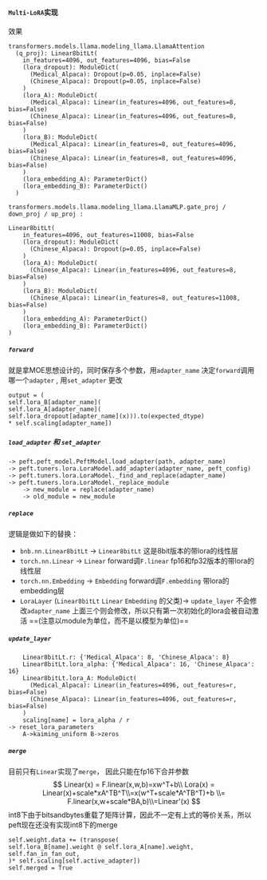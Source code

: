 #### `Multi-LoRA`实现

效果

```
transformers.models.llama.modeling_llama.LlamaAttention
  (q_proj): Linear8bitLt(
    in_features=4096, out_features=4096, bias=False
    (lora_dropout): ModuleDict(
      (Medical_Alpaca): Dropout(p=0.05, inplace=False)
      (Chinese_Alpaca): Dropout(p=0.05, inplace=False)
    )
    (lora_A): ModuleDict(
      (Medical_Alpaca): Linear(in_features=4096, out_features=8, bias=False)
      (Chinese_Alpaca): Linear(in_features=4096, out_features=8, bias=False)
    )
    (lora_B): ModuleDict(
      (Medical_Alpaca): Linear(in_features=8, out_features=4096, bias=False)
      (Chinese_Alpaca): Linear(in_features=8, out_features=4096, bias=False)
    )
    (lora_embedding_A): ParameterDict()
    (lora_embedding_B): ParameterDict()
  )

transformers.models.llama.modeling_llama.LlamaMLP.gate_proj / down_proj / up_proj : 

Linear8bitLt(
    in_features=4096, out_features=11008, bias=False
    (lora_dropout): ModuleDict(
      (Chinese_Alpaca): Dropout(p=0.05, inplace=False)
    )
    (lora_A): ModuleDict(
      (Chinese_Alpaca): Linear(in_features=4096, out_features=8, bias=False)
    )
    (lora_B): ModuleDict(
      (Chinese_Alpaca): Linear(in_features=8, out_features=11008, bias=False)
    )
    (lora_embedding_A): ParameterDict()
    (lora_embedding_B): ParameterDict()
)
```

##### `forward`

就是拿MOE思想设计的，同时保存多个参数，用`adapter_name` 决定`forward`调用哪一个`adapter` , 用`set_adapter` 更改

```
output = (
self.lora_B[adapter_name](
self.lora_A[adapter_name](
self.lora_dropout[adapter_name](x))).to(expected_dtype)
* self.scaling[adapter_name])
```

##### `load_adapter` 和 `set_adapter`

```
-> peft.peft_model.PeftModel.load_adapter(path, adapter_name)
-> peft.tuners.lora.LoraModel.add_adapter(adapter_name, peft_config)
-> peft.tuners.lora.LoraModel._find_and_replace(adapter_name)
-> peft.tuners.lora.LoraModel._replace_module
    -> new_module = replace(adapter_name)
    -> old_module = new_module
```

##### `replace` 

逻辑是做如下的替换：

- `bnb.nn.Linear8bitLt` -> `Linear8bitLt` 这是8bit版本的带lora的线性层
- `torch.nn.Linear` -> `Linear`  forward调`F.linear`  fp16和fp32版本的带lora的线性层 
- `torch.nn.Embedding` -> `Embedding`  forward调`F.embedding`  带lora的embedding层
- `LoraLayer` (`Linear8bitLt` `Linear` `Embedding` 的父类)-> `update_layer`   不会修改`adapter_name`  上面三个则会修改，所以只有第一次初始化的lora会被自动激活 ==(注意以module为单位，而不是以模型为单位)==

##### `update_layer`

```
    Linear8bitLt.r: {'Medical_Alpaca': 8, 'Chinese_Alpaca': 8}
    Linear8bitLt.lora_alpha: {'Medical_Alpaca': 16, 'Chinese_Alpaca': 16}
    Linear8bitLt.lora_A: ModuleDict(
      (Medical_Alpaca): Linear(in_features=4096, out_features=r, bias=False)
      (Chinese_Alpaca): Linear(in_features=4096, out_features=r, bias=False)
    )
    scaling[name] = lora_alpha / r
-> reset_lora_parameters
	A->kaiming_uniform B->zeros
```

##### `merge`

目前只有`Linear`实现了`merge`， 因此只能在fp16下合并参数
$$
Linear(x) = F.linear(x,w,b)=xw^T+b\\
Lora(x) = Linear(x)+scale*xA^TB^T\\=x(w^T+scale*A^TB^T)+b \\= F.linear(x,w+scale*BA,b)\\=Linear'(x)
$$
int8下由于bitsandbytes重载了矩阵计算，因此不一定有上式的等价关系，所以peft现在还没有实现int8下的merge

```
self.weight.data += (transpose(
self.lora_B[name].weight @ self.lora_A[name].weight,
self.fan_in_fan_out,
)* self.scaling[self.active_adapter])
self.merged = True
```

